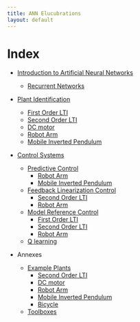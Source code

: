 ```yaml
---
title: ANN Elucubrations
layout: default
---
```

<script src="https://cdn.mathjax.org/mathjax/latest/MathJax.js?config=TeX-AMS-MML_HTMLorMML" type="text/javascript"></script>

# Index

  * [Introduction to Artificial Neural Networks](ann_intro.html)
	* [Recurrent Networks](ann_recurrent.html)
  
  * [Plant Identification](plant_id.html)
	* [First Order LTI](plant_id__fo_lti.html)
	* [Second Order LTI](plant_id__so_lti.html)
    * [DC motor](plant_id_dc_motor.html)
	* [Robot Arm](plant_id_robot_arm.html)
	* [Mobile Inverted Pendulum](plant_id__mip_simple.html)
  
  * [Control Systems](control_systems.html)
	* [Predictive Control](predictive_control.html)
	  <!--* [DC Motor](predictive_ctl_dc_motor.html) -->
	  * [Robot Arm](mpc_robot_arm.html)
	  * [Mobile Inverted Pendulum](mpc__mip_simple.html)
    * [Feedback Linearization Control](feedback_linearization_control.html)
	  * [Second Order LTI](nli__so_lti.html)
	  * [Robot Arm](nli__robot_arm.html)
	* [Model Reference Control](model_reference_control.html)
	  * [First Order LTI](mrc__fo_lti.html)
	  * [Second Order LTI](mrc__so_lti.html)
	  * [Robot Arm](mrc__robot_arm.html)
    * [Q learning](dql.html)
	  
  * Annexes
	* [Example Plants](plants.html)
	  * [Second Order LTI](plant__so_lti.html)
	  * [DC motor](dc_motor.html)
	  * [Robot Arm](robot_arm.html)
	  * [Mobile Inverted Pendulum](mip.html)
	  * [Bicycle](bicycle.html)
	  <!--* [Mobile Inverted Pendulum](mobile_inverted_pendulum.html) -->
	  <!--* [Car-like vehicle](car.html) -->
	  <!--* [Planar Quadrotor](planar_quad.html) -->
	  <!--* [Longitudinal fixed wing](longitudinal_aicraft.html) -->
	  <!--* [Lateral fixed wing](lateral_aicraft.html) -->
    * [Toolboxes](toolboxes.html)
